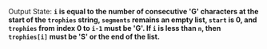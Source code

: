 Output State: **`i` is equal to the number of consecutive 'G' characters at the start of the `trophies` string, `segments` remains an empty list, `start` is 0, and `trophies` from index 0 to `i-1` must be 'G'. If `i` is less than `n`, then `trophies[i]` must be 'S' or the end of the list.**